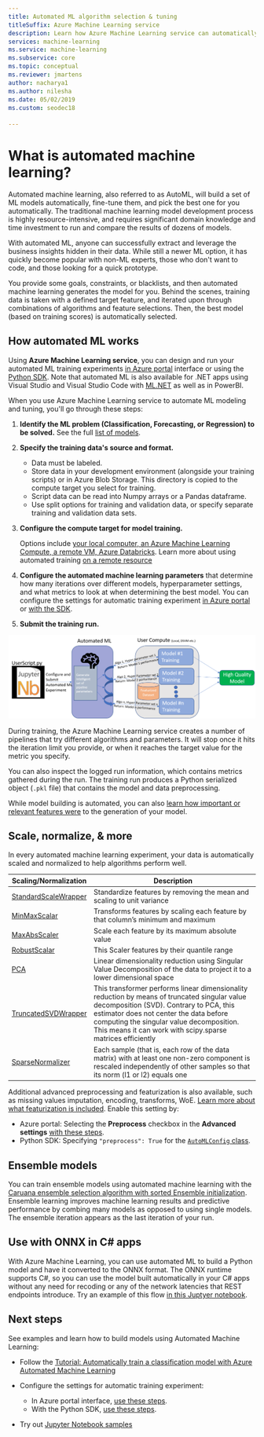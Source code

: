```yaml
---
title: Automated ML algorithm selection & tuning
titleSuffix: Azure Machine Learning service
description: Learn how Azure Machine Learning service can automatically pick an algorithm for you, and generate a model from it to save you time by using the parameters and criteria you provide to select the best algorithm for your model.
services: machine-learning
ms.service: machine-learning
ms.subservice: core
ms.topic: conceptual
ms.reviewer: jmartens
author: nacharya1
ms.author: nilesha
ms.date: 05/02/2019
ms.custom: seodec18

---
```


# What is automated machine learning?

Automated machine learning, also referred to as AutoML, will build a set of ML models automatically, fine-tune them, and pick the best one for you automatically. The traditional machine learning model development process is highly resource-intensive, and requires significant domain knowledge and time investment to run and compare the results of dozens of models. 

With automated ML, anyone can successfully extract and leverage the business insights hidden in their data. While still a newer ML option, it has quickly become popular with non-ML experts, those who don't want to code, and those looking for a quick prototype. 

You provide some goals, constraints, or blacklists, and then automated machine learning generates the model for you. Behind the scenes, training data is taken with a defined target feature, and iterated upon through combinations of algorithms and feature selections. Then, the best model (based on training scores) is automatically selected.  

## How automated ML works

Using **Azure Machine Learning service**, you can design and run your automated ML training experiments [in Azure portal](how-to-create-portal-experiments.md) interface or using the [Python SDK](how-to-configure-auto-train.md).  Note that automated ML is also available for .NET apps using Visual Studio and Visual Studio Code with [ML.NET](https://docs.microsoft.com/dotnet/machine-learning/what-is-mldotnet) as well as in PowerBI.

When you use Azure Machine Learning service to automate ML modeling and tuning, you'll go through these steps:

1. **Identify the ML problem (**Classification**, **Forecasting**, or **Regression**) to be solved.** See the full [list of models](how-to-configure-auto-train.md#select-your-experiment-type).
   
1. **Specify the training data's source and format.** 
   + Data must be labeled. 
   + Store data in your development environment (alongside your training scripts) or in Azure Blob Storage. This directory is copied to the compute target you select for training.
   + Script data can be read into Numpy arrays or a Pandas dataframe.
   + Use split options for training and validation data, or specify separate training and validation data sets.

1. **Configure the compute target for model training.** 
   
   Options include [your local computer, an Azure Machine Learning Compute, a remote VM, Azure Databricks](how-to-set-up-training-targets.md).  Learn more about using automated training [on a remote resource](how-to-auto-train-remote.md)

1. **Configure the automated machine learning parameters** that determine how many iterations over different models, hyperparameter settings, and what metrics to look at when determining the best model. You can configure the settings for automatic training experiment [in Azure portal](how-to-create-portal-experiments.md) or [with the SDK](how-to-configure-auto-train.md).

1. **Submit the training run.** 


[![Automated Machine learning](./media/how-to-automated-ml/automated-machine-learning.png)](./media/how-to-automated-ml/automated-machine-learning.png#lightbox)

During training, the Azure Machine Learning service creates a number of pipelines that try different algorithms and parameters. It will stop once it hits the iteration limit you provide, or when it reaches the target value for the metric you specify.  

You can also inspect the logged run information, which contains metrics gathered during the run. The training run produces a Python serialized object (`.pkl` file) that contains the model and data preprocessing.

While model building is automated, you can also [learn how important or relevant features were](how-to-configure-auto-train.md#explain-the-model) to the generation of your model. 

## Scale, normalize, & more

In every automated machine learning experiment, your data is automatically scaled and normalized to help algorithms perform well.  

| Scaling/Normalization  | Description |
| ------------- | ------------- |
| [StandardScaleWrapper](https://scikit-learn.org/stable/modules/generated/sklearn.preprocessing.StandardScaler.html)  | Standardize features by removing the mean and scaling to unit variance  |
| [MinMaxScalar](https://scikit-learn.org/stable/modules/generated/sklearn.preprocessing.MinMaxScaler.html)  | Transforms features by scaling each feature by that column’s minimum and maximum  |
| [MaxAbsScaler](https://scikit-learn.org/stable/modules/generated/sklearn.preprocessing.MaxAbsScaler.html#sklearn.preprocessing.MaxAbsScaler) |	Scale each feature by its maximum absolute value |	
| [RobustScalar](https://scikit-learn.org/stable/modules/generated/sklearn.preprocessing.RobustScaler.html) |	This Scaler features by their quantile range |
| [PCA](https://scikit-learn.org/stable/modules/generated/sklearn.decomposition.PCA.html) |	Linear dimensionality reduction using Singular Value Decomposition of the data to project it to a lower dimensional space |	
| [TruncatedSVDWrapper](https://scikit-learn.org/stable/modules/generated/sklearn.decomposition.TruncatedSVD.html) |	This transformer performs linear dimensionality reduction by means of truncated singular value decomposition (SVD). Contrary to PCA, this estimator does not center the data before computing the singular value decomposition. This means it can work with scipy.sparse matrices efficiently |	
| [SparseNormalizer](https://scikit-learn.org/stable/modules/generated/sklearn.preprocessing.Normalizer.html) | Each sample (that is, each row of the data matrix) with at least one non-zero component is rescaled independently of other samples so that its norm (l1 or l2) equals one |	

Additional advanced preprocessing and featurization is also available, such as missing values imputation, encoding, transforms, WoE. [Learn more about what featurization is included](how-to-create-portal-experiments.md#preprocess). Enable this setting by:
+ Azure portal: Selecting the **Preprocess** checkbox in the **Advanced settings** [with these steps](how-to-create-portal-experiments.md). 
+ Python SDK: Specifying `"preprocess": True` for the [`AutoMLConfig` class](https://docs.microsoft.com/python/api/azureml-train-automl/azureml.train.automl.automlconfig?view=azure-ml-py).

## Ensemble models

You can train ensemble models using automated machine learning with the [Caruana ensemble selection algorithm with sorted Ensemble initialization](http://www.niculescu-mizil.org/papers/shotgun.icml04.revised.rev2.pdf). Ensemble learning improves machine learning results and predictive performance by combing many models as opposed to using single models. The ensemble iteration appears as the last iteration of your run.

## Use with ONNX in C# apps

With Azure Machine Learning, you can use automated ML to build a Python model and have it converted to the ONNX format. The ONNX runtime supports  C#, so you can use the model built automatically in your C# apps without any need for recoding or any of the network latencies that REST endpoints introduce. Try an example of this flow [in this Juptyer notebook](https://github.com/Azure/MachineLearningNotebooks/blob/master/how-to-use-azureml/automated-machine-learning/classification-with-onnx/auto-ml-classification-with-onnx.ipynb).

## Next steps

See examples and learn how to build models using Automated Machine Learning:

+ Follow the [Tutorial: Automatically train a classification model with Azure Automated Machine Learning](tutorial-auto-train-models.md)

+ Configure the settings for automatic training experiment: 
   + In Azure portal interface, [use these steps](how-to-create-portal-experiments.md).
   + With the Python SDK, [use these steps](how-to-configure-auto-train.md).

+ Try out [Jupyter Notebook samples](https://github.com/Azure/MachineLearningNotebooks/blob/master/how-to-use-azureml/automated-machine-learning/)


